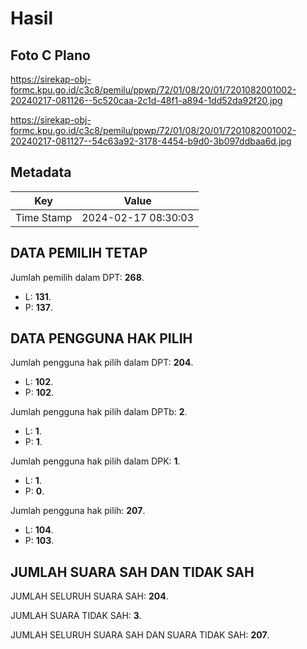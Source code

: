# Hasil

## Foto C Plano

https://sirekap-obj-formc.kpu.go.id/c3c8/pemilu/ppwp/72/01/08/20/01/7201082001002-20240217-081126--5c520caa-2c1d-48f1-a894-1dd52da92f20.jpg

https://sirekap-obj-formc.kpu.go.id/c3c8/pemilu/ppwp/72/01/08/20/01/7201082001002-20240217-081127--54c63a92-3178-4454-b9d0-3b097ddbaa6d.jpg


## Metadata

| Key        | Value               |
| ---------- | ------------------- |
| Time Stamp | 2024-02-17 08:30:03 |


## DATA PEMILIH TETAP

Jumlah pemilih dalam DPT: **268**.
 * L: **131**.
 * P: **137**.

## DATA PENGGUNA HAK PILIH

Jumlah pengguna hak pilih dalam DPT: **204**.
 * L: **102**.
 * P: **102**.

Jumlah pengguna hak pilih dalam DPTb: **2**.
 * L: **1**.
 * P: **1**.

Jumlah pengguna hak pilih dalam DPK: **1**.
 * L: **1**.
 * P: **0**.

Jumlah pengguna hak pilih: **207**.
 * L: **104**.
 * P: **103**.

## JUMLAH SUARA SAH DAN TIDAK SAH

JUMLAH SELURUH SUARA SAH: **204**.

JUMLAH SUARA TIDAK SAH: **3**.

JUMLAH SELURUH SUARA SAH DAN SUARA TIDAK SAH: **207**.


